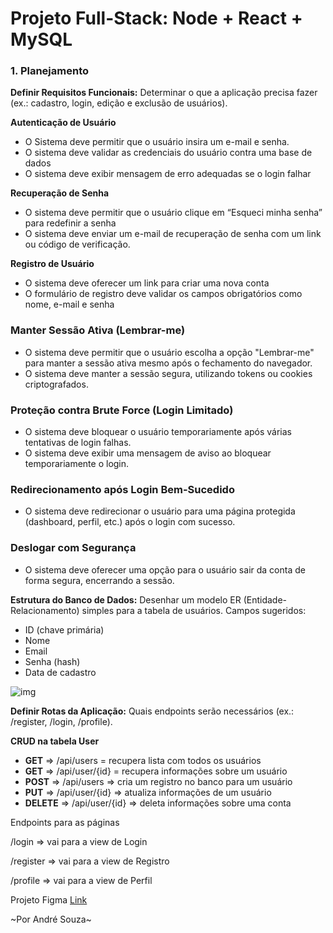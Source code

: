 # Projeto Full-Stack: Node + React + MySQL



### **1. Planejamento**

**Definir Requisitos Funcionais:** Determinar o que a aplicação precisa fazer (ex.: cadastro, login, edição e exclusão de usuários).

**Autenticação de Usuário**

- O Sistema deve permitir que o usuário insira um e-mail e senha.
- O sistema deve validar as credenciais do usuário contra uma base de dados
- O sistema deve exibir mensagem de erro adequadas se o login falhar

**Recuperação de Senha**

- O sistema deve permitir que o usuário clique em “Esqueci minha senha” para redefinir a senha
- O sistema deve enviar um e-mail de recuperação de senha com um link ou código de verificação.

**Registro de Usuário**

- O sistema deve oferecer um link para criar uma nova conta
- O formulário de registro deve validar os campos obrigatórios como nome, e-mail e senha

### **Manter Sessão Ativa (Lembrar-me)**

- O sistema deve permitir que o usuário escolha a opção "Lembrar-me" para manter a sessão ativa mesmo após o fechamento do navegador.
- O sistema deve manter a sessão segura, utilizando tokens ou cookies criptografados.

### **Proteção contra Brute Force (Login Limitado)**

- O sistema deve bloquear o usuário temporariamente após várias tentativas de login falhas.
- O sistema deve exibir uma mensagem de aviso ao bloquear temporariamente o login.

### **Redirecionamento após Login Bem-Sucedido**

- O sistema deve redirecionar o usuário para uma página protegida (dashboard, perfil, etc.) após o login com sucesso.

### **Deslogar com Segurança**

- O sistema deve oferecer uma opção para o usuário sair da conta de forma segura, encerrando a sessão.

**Estrutura do Banco de Dados:** Desenhar um modelo ER (Entidade-Relacionamento) simples para a tabela de usuários. Campos sugeridos:

- ID (chave primária)
- Nome
- Email
- Senha (hash)
- Data de cadastro

![img](https://lh7-rt.googleusercontent.com/docsz/AD_4nXfpRnKOW1mt-VAHyIeN4rQ8hc6ZpovTOvaTGLZXNrRiDJ_bWo-Sil6CfYEL-7DHeA--yADE-bcFe3g6-Mz6ck3lzu8WMWsUoA7aelab_nxVdwnWeeAJtt0e-ZfblL-Kt8RrhmTvBvLVLrGR0LTqbTu0RBM5?key=MERUJHbVrWLfH3sByIKu8g)

**Definir Rotas da Aplicação:** Quais endpoints serão necessários (ex.: /register, /login, /profile).

**CRUD na tabela User**

- **GET** => /api/users = recupera lista com todos os usuários
- **GET** => /api/user/{id} = recupera informações sobre um usuário
- **POST** => /api/users => cria um registro no banco para um usuário
- **PUT** => /api/user/{id} => atualiza informações de um usuário
- **DELETE** => /api/user/{id} => deleta informações sobre uma conta

Endpoints para as páginas

/login => vai para a view de Login

/register => vai para a view de Registro

/profile => vai para a view de Perfil

Projeto Figma [Link](https://www.figma.com/design/s60GnAWRJ4TnmPbRb3AMkt/Untitled?node-id=0-1&node-type=canvas&t=NybDUQjE6uvadRUS-0)



 ~Por André Souza~ 